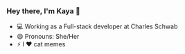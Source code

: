 ### Hey there, I'm Kaya 👋

- :computer: Working as a Full-stack developer at Charles Schwab
- 😄 Pronouns: She/Her
- ⚡ I :heart: cat memes
</br>





